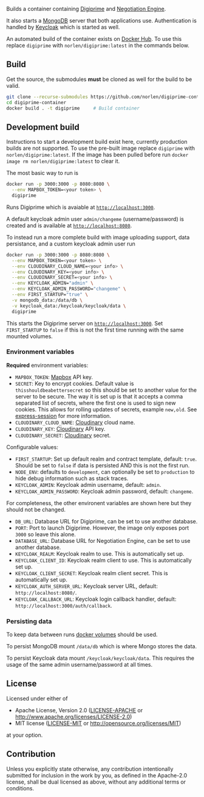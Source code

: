 Builds a container containing [Digiprime](https://github.com/norlen/Digiprime)
and [Negotiation Engine](https://github.com/norlen/NegotiationEngine).

It also starts a [MongoDB](https://www.mongodb.com/) server that both
applications use. Authentication is handled by
[Keycloak](https://www.keycloak.org/) which is started as well.

An automated build of the container exists on
[Docker Hub](https://hub.docker.com/r/norlen/digiprime). To use this replace
`digiprime` with `norlen/digiprime:latest` in the commands below.

## Build

Get the source, the submodules **must** be cloned as well for the build to be
valid.

```bash
git clone --recurse-submodules https://github.com/norlen/digiprime-container
cd digiprime-container
docker build . -t digiprime     # Build container
```

## Development build

Instructions to start a development build exist here, currently production
builds are not supported. To use the pre-built image replace `digiprime` with
`norlen/digiprime:latest`. If the image has been pulled before run
`docker image rm norlen/digiprime:latest` to clear it.

The most basic way to run is

```bash
docker run -p 3000:3000 -p 8080:8080 \
  --env MAPBOX_TOKEN=<your token> \
  digiprime
```

Runs Digiprime which is avaiable at [`http://localhost:3000`](http://localhost:3000).

A default keycloak admin user `admin/changeme` (username/password) is created
and is available at [`http://localhost:8080`](http://localhost:8080).

To instead run a more complete build with image uploading support, data
persistance, and a custom keycloak admin user run

```bash
docker run -p 3000:3000 -p 8080:8080 \
  --env MAPBOX_TOKEN=<your token> \
  --env CLOUDINARY_CLOUD_NAME=<your info> \
  --env CLOUDINARY_KEY=<your info> \
  --env CLOUDINARY_SECRET=<your info> \
  --env KEYCLOAK_ADMIN="admin" \
  --env KEYCLOAK_ADMIN_PASSWORD="changeme" \
  --env FIRST_STARTUP="true" \
  -v mongodb_data:/data/db \
  -v keycloak_data:/keycloak/keycloak/data \
  digiprime
```

This starts the Digiprime server on [`http://localhost:3000`](http://localhost:3000).
Set `FIRST_STARTUP` to `false` if this is not the first time running with the same mounted volumes.

### Environment variables

**Required** environment variables:

- `MAPBOX_TOKEN`: [Mapbox](https://www.mapbox.com/) API key.
- `SECRET`: Key to encrypt cookies. Default value is `thisshouldbeabettersecret` so this should be set to another value for the server to be secure. The way it is set up is that it accepts a comma separated list of secrets, where the first one is used to sign new cookies. This allows for rolling updates of secrets, example `new,old`. See [express-session](https://www.npmjs.com/package/express-session) for more information.
- `CLOUDINARY_CLOUD_NAME`: [Cloudinary](https://cloudinary.com/) cloud name.
- `CLOUDINARY_KEY`: [Cloudinary](https://cloudinary.com/) API key.
- `CLOUDINARY_SECRET`: [Cloudinary](https://cloudinary.com/) secret.

Configurable values:

- `FIRST_STARTUP`: Set up default realm and contract template, default: `true`. Should be set to `false` if data is persisted AND this is not the first run.
- `NODE_ENV`: defaults to `development`, can optionally be set to `production` to hide debug information such as stack traces.
- `KEYCLOAK_ADMIN`: Keycloak admin username, default: `admin`.
- `KEYCLOAK_ADMIN_PASSWORD`: Keycloak admin password, default: `changeme`.

For completeness, the other environent variables are shown here but they should
not be changed.

- `DB_URL`: Database URL for Digiprime, can be set to use another database.
- `PORT`: Port to launch Digiprime. However, the image only exposes port `3000` so leave this alone.
- `DATABASE_URL`: Database URL for Negotiation Engine, can be set to use another database.
- `KEYCLOAK_REALM`: Keycloak realm to use. This is automatically set up.
- `KEYCLOAK_CLIENT_ID`: Keycloak realm client to use. This is automatically set up.
- `KEYCLOAK_CLIENT_SECRET`: Keycloak realm client secret. This is automatically set up.
- `KEYCLOAK_AUTH_SERVER_URL`: Keycloak server URL, default: `http://localhost:8080/`.
- `KEYCLOAK_CALLBACK_URL`: Keycloak login callback handler, default: `http://localhost:3000/auth/callback`.

### Persisting data

To keep data between runs [docker volumes](https://docs.docker.com/storage/volumes/) should be used.

To persist MongoDB mount `/data/db` which is where Mongo stores the data.

To persist Keycloak data mount `/keycloak/keycloak/data`. This requires the usage of the same admin username/password at all times.

## License

Licensed under either of

 * Apache License, Version 2.0
   ([LICENSE-APACHE](LICENSE-APACHE) or http://www.apache.org/licenses/LICENSE-2.0)
 * MIT license
   ([LICENSE-MIT](LICENSE-MIT) or http://opensource.org/licenses/MIT)

at your option.

## Contribution

Unless you explicitly state otherwise, any contribution intentionally submitted
for inclusion in the work by you, as defined in the Apache-2.0 license, shall be
dual licensed as above, without any additional terms or conditions.
